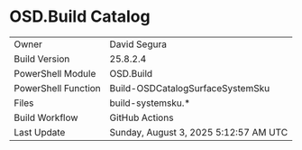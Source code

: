﻿# OSD.Build Catalog

| | |
|-|-|
| Owner | David Segura |
| Build Version | 25.8.2.4 |
| PowerShell Module | OSD.Build |
| PowerShell Function | Build-OSDCatalogSurfaceSystemSku |
| Files | build-systemsku.* |
| Build Workflow | GitHub Actions |
| Last Update | Sunday, August 3, 2025 5:12:57 AM UTC |
